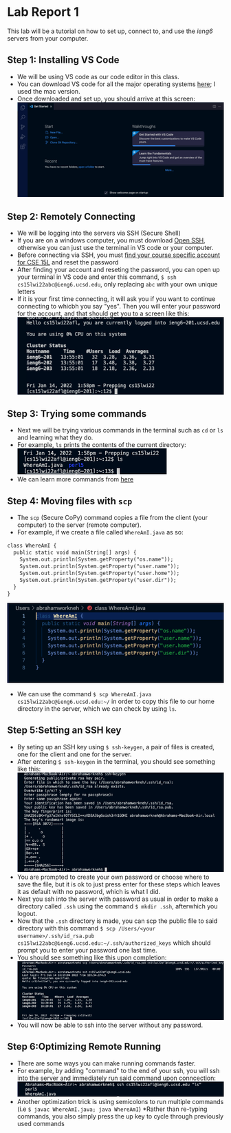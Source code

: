 # **Lab Report 1**

This lab will be a tutorial on how to set up, connect to, and use the *ieng6* servers from your computer.

## Step 1: Installing VS Code
* We will be using VS code as our code editor in this class. 
* You can download VS code for all the major operating systems [here](https://code.visualstudio.com/); I used the mac version.
* Once downloaded and set up, you should arrive at this screen:
![VSCode](VScodestartup.png)

## Step 2: Remotely Connecting
* We will be logging into the servers via SSH (Secure Shell)
* If you are on a windows computer, you must download [Open SSH](https://docs.microsoft.com/en-us/windows-server/administration/openssh/openssh_install_firstuse), otherwise you can just use the terminal in VS code or your computer.
* Before connecting via SSH, you must [find your course specific account for CSE 15L](https://sdacs.ucsd.edu/~icc/index.php) and reset the password
* After finding your account and reseting the password, you can open up your terminal in VS code  and enter this command, 
`$ ssh cs15lwi22abc@ieng6.ucsd.edu`, only replacing `abc` with your own unique letters
* If it is your first time connecting, it will ask you if you want to continue connecting to whicbh you say "yes". Then you will enter your password for the account, and that should get you to a screen like this:
![SSH](SSHlogin.png)

## Step 3: Trying some commands
* Next we will be trying various commands in the terminal such as `cd` or `ls` and learning what they do.
* For example, `ls` prints the contents of the current directory:
![ls](lsTest.png)
* We can learn more commands from [here](https://www.hostinger.com/tutorials/linux-commands) 

## Step 4: Moving files with `scp`
* The `scp` (Secure CoPy) command copies a file from the client (your computer) to the server (remote computer).
* For example, if we create a file called `WhereAmI.java` as so:
```
class WhereAmI {
  public static void main(String[] args) {
    System.out.println(System.getProperty("os.name"));
    System.out.println(System.getProperty("user.name"));
    System.out.println(System.getProperty("user.home"));
    System.out.println(System.getProperty("user.dir"));
  }
}
```
![whereami](WhereAmIscreenshot.png)
* We can use the command `$ scp WhereAmI.java cs15lwi22abc@ieng6.ucsd.edu:~/` in order to copy this file to our home directory in the server, which we can check by using `ls`.

## Step 5:Setting an SSH key
* By seting up an SSH key using `$ ssh-keygen`, a pair of files is created, one for the client and one for the server.
* After entering  `$ ssh-keygen` in the terminal, you should see something like this:
![sshkey](ssh-keygen.png)
* You are prompted to create your own password or choose where to save the file, but it is ok to just press enter for these steps which leaves it as default with no password, which is what I did.
* Next you ssh into the server with password as usual in order to make a directory called `.ssh` using the command `$ mkdir .ssh`, afterwhich you logout.
* Now that the `.ssh` directory is made, you can scp the public file to said directory with this command `$ scp /Users/<your username>/.ssh/id_rsa.pub cs15lwi22abc@ieng6.ucsd.edu:~/.ssh/authorized_keys` which should prompt you to enter your password one last time.
* You should see something like this upon completion:
![sshkes](sshkeys.png)
* You will now be able to ssh into the server without any password.

## Step 6:Optimizing Remote Running
* There are some ways you can make running commands faster.
* For example, by adding "command" to the end of your ssh, you will ssh into the server and immediately run said command upon conncection:
![command](commandop.png)
* Another optimization trick is using semicolons to run multiple commands (i.e `$ javac WhereAmI.java; java WhereAmI`)
*Rather than re-typing commands, you also simply press the up key to cycle through previously used commands
